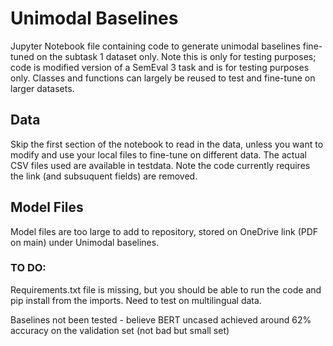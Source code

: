 # Unimodal Baselines

Jupyter Notebook file containing code to generate unimodal baselines fine-tuned on the subtask 1 dataset only. Note this is only for testing purposes; code is modified version of a SemEval 3 task and is for testing purposes only. Classes and functions can largely be reused to test and fine-tune on larger datasets.


## Data
Skip the first section of the notebook to read in the data, unless you want to modify and use your local files to fine-tune on different data. The actual CSV files used are available in testdata. Note the code currently requires the link (and subsuquent fields) are removed.

## Model Files
Model files are too large to add to repository, stored on OneDrive link (PDF on main) under Unimodal baselines.

### TO DO:
Requirements.txt file is missing, but you should be able to run the code and pip install from the imports.
Need to test on multilingual data.

Baselines not been tested - believe BERT uncased achieved around 62% accuracy on the validation set (not bad but small set)
